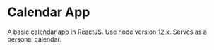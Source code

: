 # Calendar App
A basic calendar app in ReactJS. Use node version 12.x. 
Serves as a personal calendar.
